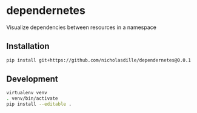 # dependernetes

Visualize dependencies between resources in a namespace

## Installation

```bash
pip install git+https://github.com/nicholasdille/dependernetes@0.0.1
```

## Development

```bash
virtualenv venv
. venv/bin/activate
pip install --editable .
```
